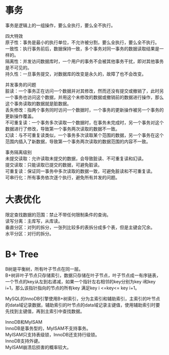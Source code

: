 # 事务
事务是逻辑上的一组操作，要么全执行，要么全不执行。  

四大特效  
原子性：事务是最小的执行单位，不允许被分割，要么全执行，要么全不执行。  
一致性：执行事务前后，数据保持一致，多个事务对同一事务的数据读取结果是一样的。  
隔离性：并发访问数据库时，一个用户的事务不会被其他事务干扰，即对其他事务是不可见的。  
持久性：一旦事务提交，对数据库的改变是永久的，故障了也不会改变。  

并发事务的问题  
脏读：一个事务正在访问一个数据并对其修改，然而还没有提交或撤销了，此时另一个事务也访问这个数据，并用这个未修改的数据或撤销前的数据进行操作，那么这个事务读取的数据就是脏数据。  
丢失修改：指两个事务同时访问一个数据时，一个事务的更新操作被另一个事务的更新操作覆盖。  
不可重复读：一个事务多次读取一个数据时，在事务未完成时，另一个事务对这个数据进行了修改，导致第一个事务两次读取的数据不一致。  
幻读：与不可重复读类似，一个事务多次读取某个范围的数据，另一个事务在这个范围内插入了新数据，导致第一个事务两次读取的数据范围的内容不一致。  

事务隔离级别  
未提交读取：允许读取未提交的数据，会导致脏读、不可重复读和幻读。  
提交读取：只能读取已提交的数据，可避免脏读。  
可重复读：保证同一事务中多次读取的数据一致，可避免脏读和不可重复读。  
可串行化：所有事务依次逐个执行，避免所有并发的问题。  

# 大表优化
限定查找数据的范围：禁止不带任何限制条件的查询。  
读写分离：主库写，从库读。  
垂直分区：对列的拆分，一张列比较多的表拆分成多个表，但是主键会冗余。  
水平分区：对行的拆分。  

# B+ Tree
B树是平衡树，所有叶子节点在同一层。  
B+树非叶子节点只存储索引，数据只存储在叶子节点，叶子节点成一有序链表，一个节点的key从左到右递减，如果一个指针左右相邻的key分别为key i和key i+1，那么该指针指向的节点的所有key
满足key i <=key<= key i+1。  

MySQL的InnoDB引擎使用B+树索引，分为主索引和辅助索引，主索引的叶节点的data域记录数据，辅助索引的叶节点的data域记录主键值，使用辅助索引时要先找到主键值，再到主索引中查找数据。  

InnoDB和MyISAM  
InnoDB是事务型的，MyISAM不支持事务。  
MyISAM只支持表级锁，InnoDB还支持行级锁。  
InnoDB支持外键。  
MyISAM崩溃后损害的概率较大。  

